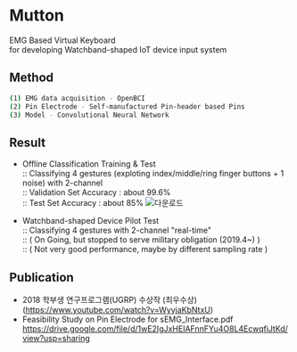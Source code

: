 # Mutton
EMG Based Virtual Keyboard   
for developing Watchband-shaped IoT device input system   
  
         
## Method
```bash
(1) EMG data acquisition - OpenBCI 
(2) Pin Electrode - Self-manufactured Pin-header based Pins 
(3) Model - Convolutional Neural Network
```

## Result
* Offline Classification Training & Test    
:: Classifying 4 gestures (exploting index/middle/ring finger buttons + 1 noise) with 2-channel   
:: Validation Set Accuracy : about 99.6%   
:: Test Set Accuracy : about 85%
![다운로드](https://user-images.githubusercontent.com/20160685/88161475-fd726400-cc4a-11ea-96d2-b4463477ce35.png)

* Watchband-shaped Device Pilot Test   
:: Classifying 4 gestures with 2-channel "real-time"   
:: ( On Going, but stopped to serve military obligation (2019.4~) )     
:: ( Not very good performance, maybe by different sampling rate )   


## Publication
* 2018 학부생 연구프로그램(UGRP) 수상작 (최우수상)   
(https://www.youtube.com/watch?v=WyyjaKbNtxU)   
* Feasibility Study on Pin Electrode for sEMG_Interface.pdf   
https://drive.google.com/file/d/1wE2IgJxHEIAFnnFYu4O8L4EcwqfiJtKd/view?usp=sharing
